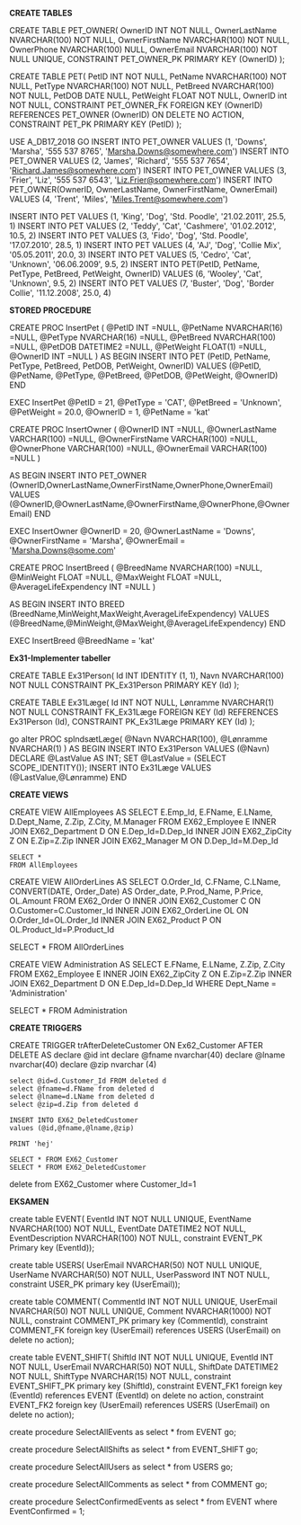 **CREATE TABLES**

CREATE TABLE PET_OWNER(
OwnerID				INT NOT NULL,
OwnerLastName		NVARCHAR(100) NOT NULL,
OwnerFirstName		NVARCHAR(100) NOT NULL,
OwnerPhone			NVARCHAR(100) NULL,
OwnerEmail			NVARCHAR(100) NOT NULL UNIQUE,
CONSTRAINT PET_OWNER_PK PRIMARY KEY (OwnerID)
);

CREATE TABLE PET(
PetID				INT NOT NULL,
PetName				NVARCHAR(100) NOT NULL,
PetType				NVARCHAR(100) NOT NULL,
PetBreed			NVARCHAR(100) NOT NULL,
PetDOB				DATE NULL,
PetWeight			FLOAT NOT NULL,
OwnerID				int NOT NULL,
CONSTRAINT PET_OWNER_FK FOREIGN KEY (OwnerID)
	REFERENCES PET_OWNER (OwnerID)
		ON DELETE NO ACTION,
CONSTRAINT PET_PK PRIMARY KEY (PetID)
);


USE A_DB17_2018
GO
INSERT INTO PET_OWNER VALUES (1, 'Downs', 'Marsha', '555 537 8765', 'Marsha.Downs@somewhere.com')
INSERT INTO PET_OWNER VALUES (2, 'James', 'Richard', '555 537 7654', 'Richard.James@somewhere.com')
INSERT INTO PET_OWNER VALUES (3, 'Frier', 'Liz', '555 537 6543', 'Liz.Frier@somewhere.com')
INSERT INTO PET_OWNER(OwnerID, OwnerLastName, OwnerFirstName, OwnerEmail) VALUES (4, 'Trent', 'Miles', 'Miles.Trent@somewhere.com')

INSERT INTO PET VALUES (1, 'King', 'Dog', 'Std. Poodle', '21.02.2011', 25.5, 1)
INSERT INTO PET VALUES (2, 'Teddy', 'Cat', 'Cashmere', '01.02.2012', 10.5, 2)
INSERT INTO PET VALUES (3, 'Fido', 'Dog', 'Std. Poodle', '17.07.2010', 28.5, 1)
INSERT INTO PET VALUES (4, 'AJ', 'Dog', 'Collie Mix', '05.05.2011', 20.0, 3)
INSERT INTO PET VALUES (5, 'Cedro', 'Cat', 'Unknown', '06.06.2009', 9.5, 2)
INSERT INTO PET(PetID, PetName, PetType, PetBreed, PetWeight, OwnerID) VALUES (6, 'Wooley', 'Cat', 'Unknown', 9.5, 2)
INSERT INTO PET VALUES (7, 'Buster', 'Dog', 'Border Collie', '11.12.2008', 25.0, 4)

**STORED PROCEDURE**

CREATE PROC InsertPet
(
	@PetID			INT				=NULL,
	@PetName		NVARCHAR(16)	=NULL,
	@PetType		NVARCHAR(16)	=NULL,
	@PetBreed		NVARCHAR(100)	=NULL,
	@PetDOB			DATETIME2		=NULL,
	@PetWeight		FLOAT(1)		=NULL,
	@OwnerID		INT				=NULL
)
AS
	BEGIN
		INSERT INTO PET (PetID, PetName, PetType, PetBreed, PetDOB, PetWeight, OwnerID)
		VALUES (@PetID, @PetName, @PetType, @PetBreed, @PetDOB, @PetWeight, @OwnerID)
	END
	
	
EXEC InsertPet @PetID = 21, @PetType = 'CAT', @PetBreed = 'Unknown', @PetWeight = 20.0, @OwnerID = 1, @PetName = 'kat'

CREATE PROC InsertOwner
(
@OwnerID			INT				=NULL,
@OwnerLastName		VARCHAR(100)	=NULL,
@OwnerFirstName		VARCHAR(100)	=NULL,
@OwnerPhone			VARCHAR(100)	=NULL,
@OwnerEmail			VARCHAR(100)	=NULL
)

AS
	BEGIN
		INSERT INTO PET_OWNER (OwnerID,OwnerLastName,OwnerFirstName,OwnerPhone,OwnerEmail)
		VALUES (@OwnerID,@OwnerLastName,@OwnerFirstName,@OwnerPhone,@OwnerEmail)
	END


EXEC InsertOwner @OwnerID = 20, @OwnerLastName = 'Downs', @OwnerFirstName = 'Marsha', @OwnerEmail = 'Marsha.Downs@some.com'


CREATE PROC	InsertBreed
(
@BreedName					NVARCHAR(100)	=NULL,
@MinWeight					FLOAT			=NULL,
@MaxWeight					FLOAT			=NULL,
@AverageLifeExpendency		INT				=NULL
)

AS
	BEGIN
		INSERT INTO BREED (BreedName,MinWeight,MaxWeight,AverageLifeExpendency)
		VALUES (@BreedName,@MinWeight,@MaxWeight,@AverageLifeExpendency)
	END

EXEC InsertBreed @BreedName = 'kat'

**Ex31-Implementer tabeller**

CREATE TABLE Ex31Person(
Id			INT IDENTITY (1, 1),
Navn		NVARCHAR(100)	NOT NULL
CONSTRAINT PK_Ex31Person PRIMARY KEY (Id)
);

CREATE TABLE Ex31Læge(
Id			INT			NOT NULL,
Lønramme	NVARCHAR(1)	NOT NULL
CONSTRAINT FK_Ex31Læge FOREIGN KEY (Id)
	REFERENCES Ex31Person (Id),
CONSTRAINT PK_Ex31Læge PRIMARY KEY (Id)
);

go
alter PROC spIndsætLæge(
@Navn			NVARCHAR(100),
@Lønramme		NVARCHAR(1)
)
AS
	BEGIN
		INSERT INTO Ex31Person VALUES (@Navn)
DECLARE @LastValue AS INT;
SET @LastValue = (SELECT SCOPE_IDENTITY());
		INSERT INTO Ex31Læge VALUES (@LastValue,@Lønramme)
		END
		
		
**CREATE VIEWS**

CREATE VIEW AllEmployees AS
SELECT E.Emp_Id, E.FName, E.LName, D.Dept_Name, Z.Zip, Z.City, M.Manager
FROM EX62_Employee E INNER JOIN EX62_Department D ON E.Dep_Id=D.Dep_Id
	INNER JOIN EX62_ZipCity Z ON E.Zip=Z.Zip
	INNER JOIN EX62_Manager M ON D.Dep_Id=M.Dep_Id


	SELECT *
	FROM AllEmployees

CREATE VIEW AllOrderLines AS
SELECT O.Order_Id, C.FName, C.LName, CONVERT(DATE, Order_Date) AS Order_date, P.Prod_Name, P.Price, OL.Amount
FROM EX62_Order O INNER JOIN EX62_Customer C ON O.Customer=C.Customer_Id
	INNER JOIN EX62_OrderLine OL ON O.Order_Id=OL.Order_Id
	INNER JOIN EX62_Product P ON OL.Product_Id=P.Product_Id

SELECT *
FROM AllOrderLines

CREATE VIEW Administration AS
SELECT E.FName, E.LName, Z.Zip, Z.City 
FROM EX62_Employee E INNER JOIN EX62_ZipCity Z ON E.Zip=Z.Zip
INNER JOIN EX62_Department D ON E.Dep_Id=D.Dep_Id
WHERE Dept_Name = 'Administration'

SELECT *
FROM Administration


**CREATE TRIGGERS**

CREATE TRIGGER trAfterDeleteCustomer ON Ex62_Customer
AFTER DELETE
AS
	declare @id int
	declare @fname nvarchar(40)
	declare @lname nvarchar(40)
	declare @zip nvarchar (4)

	select @id=d.Customer_Id FROM deleted d
	select @fname=d.FName from deleted d
	select @lname=d.LName from deleted d
	select @zip=d.Zip from deleted d

	INSERT INTO EX62_DeletedCustomer
	values (@id,@fname,@lname,@zip)

	PRINT 'hej'

	SELECT * FROM EX62_Customer
	SELECT * FROM EX62_DeletedCustomer
delete from EX62_Customer where Customer_Id=1


**EKSAMEN**

create table EVENT(
EventId  			INT NOT NULL UNIQUE,
EventName			NVARCHAR(100) NOT NULL,
EventDate			DATETIME2 NOT NULL,
EventDescription	NVARCHAR(100) NOT NULL,
constraint EVENT_PK Primary key (EventId));
		

create table USERS(
UserEmail	NVARCHAR(50) NOT NULL UNIQUE,
UserName	NVARCHAR(50) NOT NULL,
UserPassword	INT NOT NULL,
constraint USER_PK primary key (UserEmail));


create table COMMENT(
CommentId		INT NOT NULL UNIQUE,
UserEmail		NVARCHAR(50) NOT NULL UNIQUE,
Comment			NVARCHAR(1000) NOT NULL,
constraint COMMENT_PK primary key (CommentId),
constraint COMMENT_FK foreign key (UserEmail)
		references USERS (UserEmail)
				on delete no action);

create table EVENT_SHIFT(
ShiftId			INT NOT NULL UNIQUE,
EventId			INT NOT NULL,
UserEmail		NVARCHAR(50) NOT NULL,
ShiftDate		DATETIME2 NOT NULL,
ShiftType		NVARCHAR(15) NOT NULL,
constraint EVENT_SHIFT_PK primary key (ShiftId),
constraint EVENT_FK1 foreign key (EventId)
		references EVENT (EventId)
			on delete no action,
constraint EVENT_FK2 foreign key (UserEmail)
		references USERS (UserEmail)
			on delete no action);
			

create procedure SelectAllEvents
as
select * from EVENT
go;

create procedure SelectAllShifts
as
select * from EVENT_SHIFT
go;

create procedure SelectAllUsers
as
select * from USERS
go;

create procedure SelectAllComments
as
select * from COMMENT
go;

create procedure SelectConfirmedEvents
as
select * from EVENT where EventConfirmed = 1;
